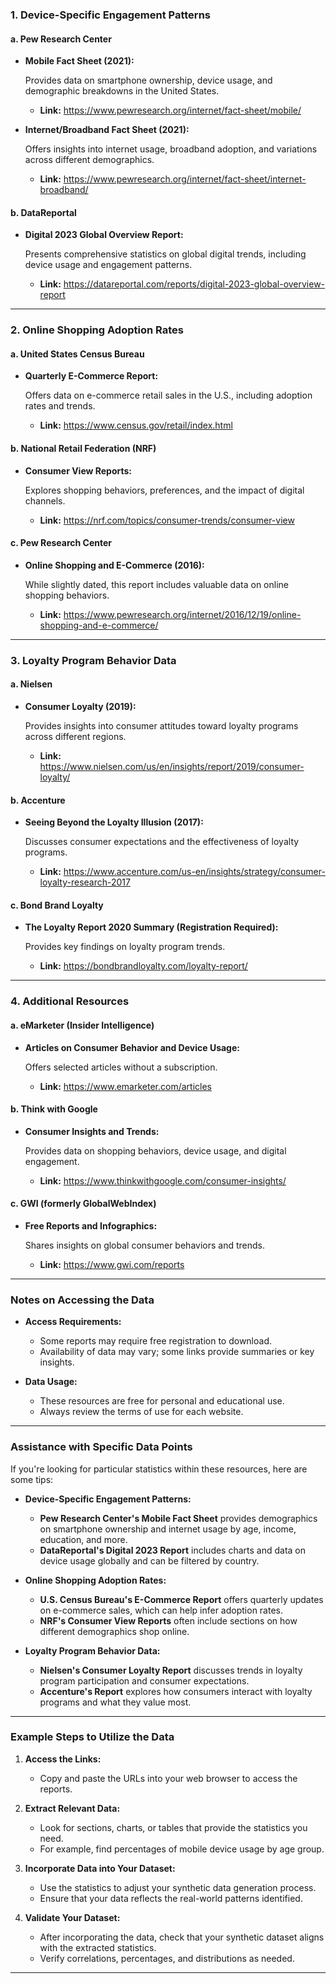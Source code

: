 ### **1. Device-Specific Engagement Patterns**

#### **a. Pew Research Center**

- **Mobile Fact Sheet (2021):**

  Provides data on smartphone ownership, device usage, and demographic breakdowns in the United States.

  - **Link:** https://www.pewresearch.org/internet/fact-sheet/mobile/

- **Internet/Broadband Fact Sheet (2021):**

  Offers insights into internet usage, broadband adoption, and variations across different demographics.

  - **Link:** https://www.pewresearch.org/internet/fact-sheet/internet-broadband/

#### **b. DataReportal**

- **Digital 2023 Global Overview Report:**

  Presents comprehensive statistics on global digital trends, including device usage and engagement patterns.

  - **Link:** https://datareportal.com/reports/digital-2023-global-overview-report

---

### **2. Online Shopping Adoption Rates**

#### **a. United States Census Bureau**

- **Quarterly E-Commerce Report:**

  Offers data on e-commerce retail sales in the U.S., including adoption rates and trends.

  - **Link:** https://www.census.gov/retail/index.html

#### **b. National Retail Federation (NRF)**

- **Consumer View Reports:**

  Explores shopping behaviors, preferences, and the impact of digital channels.

  - **Link:** https://nrf.com/topics/consumer-trends/consumer-view

#### **c. Pew Research Center**

- **Online Shopping and E-Commerce (2016):**

  While slightly dated, this report includes valuable data on online shopping behaviors.

  - **Link:** https://www.pewresearch.org/internet/2016/12/19/online-shopping-and-e-commerce/

---

### **3. Loyalty Program Behavior Data**

#### **a. Nielsen**

- **Consumer Loyalty (2019):**

  Provides insights into consumer attitudes toward loyalty programs across different regions.

  - **Link:** https://www.nielsen.com/us/en/insights/report/2019/consumer-loyalty/

#### **b. Accenture**

- **Seeing Beyond the Loyalty Illusion (2017):**

  Discusses consumer expectations and the effectiveness of loyalty programs.

  - **Link:** https://www.accenture.com/us-en/insights/strategy/consumer-loyalty-research-2017

#### **c. Bond Brand Loyalty**

- **The Loyalty Report 2020 Summary (Registration Required):**

  Provides key findings on loyalty program trends.

  - **Link:** https://bondbrandloyalty.com/loyalty-report/

---

### **4. Additional Resources**

#### **a. eMarketer (Insider Intelligence)**

- **Articles on Consumer Behavior and Device Usage:**

  Offers selected articles without a subscription.

  - **Link:** https://www.emarketer.com/articles

#### **b. Think with Google**

- **Consumer Insights and Trends:**

  Provides data on shopping behaviors, device usage, and digital engagement.

  - **Link:** https://www.thinkwithgoogle.com/consumer-insights/

#### **c. GWI (formerly GlobalWebIndex)**

- **Free Reports and Infographics:**

  Shares insights on global consumer behaviors and trends.

  - **Link:** https://www.gwi.com/reports

---

### **Notes on Accessing the Data**

- **Access Requirements:**

  - Some reports may require free registration to download.
  - Availability of data may vary; some links provide summaries or key insights.

- **Data Usage:**

  - These resources are free for personal and educational use.
  - Always review the terms of use for each website.

---

### **Assistance with Specific Data Points**

If you're looking for particular statistics within these resources, here are some tips:

- **Device-Specific Engagement Patterns:**

  - **Pew Research Center's Mobile Fact Sheet** provides demographics on smartphone ownership and internet usage by age, income, education, and more.
  - **DataReportal's Digital 2023 Report** includes charts and data on device usage globally and can be filtered by country.

- **Online Shopping Adoption Rates:**

  - **U.S. Census Bureau's E-Commerce Report** offers quarterly updates on e-commerce sales, which can help infer adoption rates.
  - **NRF's Consumer View Reports** often include sections on how different demographics shop online.

- **Loyalty Program Behavior Data:**

  - **Nielsen's Consumer Loyalty Report** discusses trends in loyalty program participation and consumer expectations.
  - **Accenture's Report** explores how consumers interact with loyalty programs and what they value most.

---

### **Example Steps to Utilize the Data**

1. **Access the Links:**

   - Copy and paste the URLs into your web browser to access the reports.

2. **Extract Relevant Data:**

   - Look for sections, charts, or tables that provide the statistics you need.
   - For example, find percentages of mobile device usage by age group.

3. **Incorporate Data into Your Dataset:**

   - Use the statistics to adjust your synthetic data generation process.
   - Ensure that your data reflects the real-world patterns identified.

4. **Validate Your Dataset:**

   - After incorporating the data, check that your synthetic dataset aligns with the extracted statistics.
   - Verify correlations, percentages, and distributions as needed.


---
